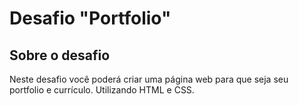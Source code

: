 # Desafio "Portfolio"

## Sobre o desafio
Neste desafio você poderá criar uma página web para que seja seu portfolio e currículo. Utilizando HTML e CSS.
